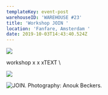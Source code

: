 ```yaml
---
templateKey: event-post
warehouseID: 'WAREHOUSE #23'
title: 'Workshop JOIN '
location: 'Fanfare, Amsterdam '
date: 2019-10-03T14:43:40.524Z
---
```

![](/img/01_join_studio-bonbon_fanfare-amsterdam_photo_join.jpg)



workshop x x xTEXT \



![](/img/02_join_studio-bonbon_fanfare-amsterdam_photo_join.jpg)

![JOIN. Photography: Anouk Beckers. ](/img/03_join_studio-bonbon_fanfare-amsterdam_photo_join.jpg "JOIN. Photography: Anouk Beckers. ")